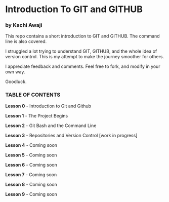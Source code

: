 # Introduction To GIT and GITHUB
### by Kachi Awaji

This repo contains a short introduction to GIT and GITHUB. The command line is also covered. 

I struggled a lot trying to understand GIT, GITHUB, and the whole idea of version control. This is my attempt to make the journey smoother for others. 

I appreciate feedback and comments. Feel free to fork, and modify in your own way.

Goodluck.

### TABLE OF CONTENTS
 **Lesson 0** - Introduction to Git and Github

 **Lesson 1** - The Project Begins

 **Lesson 2** - Git Bash and the Command Line

 **Lesson 3** - Repositories and Version Control [work in progress]

 **Lesson 4** - Coming soon 

 **Lesson 5** - Coming soon 

 **Lesson 6** - Coming soon 

 **Lesson 7** - Coming soon 

 **Lesson 8** - Coming soon 

 **Lesson 9** - Coming soon 
